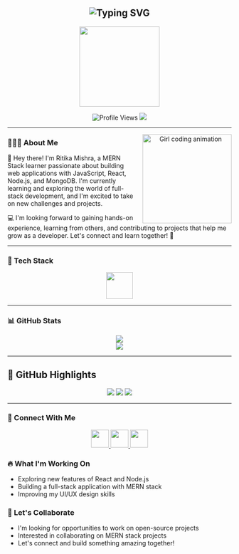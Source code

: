 <h2 align="center">
  <img src="https://readme-typing-svg.demolab.com?font=Fira+Code&pause=1000&color=FBA1B7&width=500&lines=Hey%2C+I'm+Ritika+Mishra+%F0%9F%92%97;MERN+Stack+Learner;Designing+Dreams+with+Code+%F0%9F%A4%9D;Always+Learning%2C+Creating%2C+Leveling+Up+%F0%9F%8C%9F" alt="Typing SVG" />
</h2>

<p align="center">
  <img src="https://raw.githubusercontent.com/innng/innng/master/assets/kyoko.gif" width="180px"/>
</p>

<p align="center">
  <img src="https://komarev.com/ghpvc/?username=Ritika5703&color=ff69b4" alt="Profile Views"/>
  <img src="https://img.shields.io/badge/Full%20Stack-Developer-blueviolet" />
</p>

---

<div align="center">
  <img src="https://user-images.githubusercontent.com/74038190/271839927-f5d2d866-d25c-4873-8d82-425d2c62fc2e.gif" align="right" width="200" alt="Girl coding animation" style="margin-left: 20px;"/>
</div>

### 💁🏻‍♀️ About Me
👋 Hey there! I'm Ritika Mishra, a MERN Stack learner passionate about building web applications with JavaScript, React, Node.js, and MongoDB. I'm currently learning and exploring the world of full-stack development, and I'm excited to take on new challenges and projects.

💻 I'm looking forward to gaining hands-on experience, learning from others, and contributing to projects that help me grow as a developer. Let's connect and learn together! 💬



---

### 🔧 Tech Stack

<p align="center">
  <img src="https://skillicons.dev/icons?i=html,css,js,react,nodejs,express,mongodb,java,php,git,github,mysql" height="60">
</p>

---

### 📊 GitHub Stats

<p align="center">
  <img src="https://github-readme-stats.vercel.app/api?username=Ritika5703&theme=tokyonight&show_icons=true&hide_border=false"/>
  <br/>
  <img src="https://github-readme-stats.vercel.app/api/top-langs/?username=Ritika5703&layout=compact&theme=tokyonight"/>
</p>

---

## 🌷 GitHub Highlights

<p align="center">
  <img src="https://github-profile-summary-cards.vercel.app/api/cards/profile-details?username=Ritika5703&theme=tokyonight">
  <img src="https://github-profile-summary-cards.vercel.app/api/cards/repos-per-language?username=Ritika5703&theme=tokyonight">
  <img src="https://github-profile-summary-cards.vercel.app/api/cards/most-commit-language?username=Ritika5703&theme=tokyonight">
</p>

---

### 🔗 Connect With Me

<p align="center">
  <a href="https://www.linkedin.com/in/ritikamishra5703/" target="_blank">
    <img src="https://skillicons.dev/icons?i=linkedin" height="40" />
  </a>
  <a href="mailto:ritikamishra5703@example.com" target="_blank">
    <img src="https://skillicons.dev/icons?i=gmail" height="40" />
  </a>
  <a href="https://www.instagram.com/ritikaa5703/" target="_blank">
    <img src="https://skillicons.dev/icons?i=instagram" height="40" />
  </a>
</p>

### 🔥 What I'm Working On
* Exploring new features of React and Node.js
* Building a full-stack application with MERN stack
* Improving my UI/UX design skills

### 🤝 Let's Collaborate
* I'm looking for opportunities to work on open-source projects
* Interested in collaborating on MERN stack projects
* Let's connect and build something amazing together!
